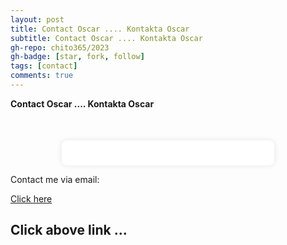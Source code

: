 ```yaml
---
layout: post
title: Contact Oscar .... Kontakta Oscar
subtitle: Contact Oscar .... Kontakta Oscar
gh-repo: chito365/2023
gh-badge: [star, fork, follow]
tags: [contact]
comments: true
---
```



**Contact Oscar .... Kontakta Oscar**

 <p style="text-align: center; margin-top: 50px;">
        <p style="background-color: #fff; padding: 20px; border-radius: 8px; box-shadow: 0 0 10px rgba(0, 0, 0, 0.1); width: 300px; margin: 0 auto;">
            <p>Contact me via email:</p>
            <a href="mailto:oscahchitoh@gmail.com">Click here</a>
        </p>

## Click above link ...

